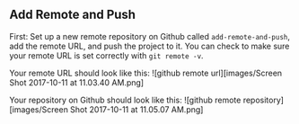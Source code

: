 ## Add Remote and Push

First:
Set up a new remote repository on Github called `add-remote-and-push`, add the remote URL, and push the project to it. You can check to make sure your remote URL is set correctly with `git remote -v`.

Your remote URL should look like this:
![github remote url][images/Screen Shot 2017-10-11 at 11.03.40 AM.png]

Your repository on Github should look like this:
![github remote repository][images/Screen Shot 2017-10-11 at 11.05.07 AM.png]
